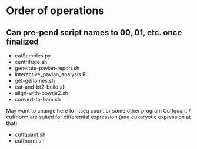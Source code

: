 # Order of operations
## Can pre-pend script names to 00, 01, etc. once finalized

* catSamples.py
* centrifuge.sh
* generate-pavian-report.sh
* interactive_pavian_analysis.R
* get-genomes.sh
* cat-and-bt2-build.sh
* align-with-bowtie2.sh
* convert-to-bam.sh

May want to change here to htseq count or some other program
Cuffquant / cuffnorm are suited for differential expression
(and eukaryotic expression at that)

* cuffquant.sh
* cuffnorm.sh

